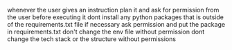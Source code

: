 whenever the user gives an instruction plan it and ask for permission from the user before executing it
dont install any python packages that is outside of the requirements.txt file
if necessary ask permission and put the package in requirements.txt
don't change the env file without permission
dont change the tech stack or the structure without permissions
